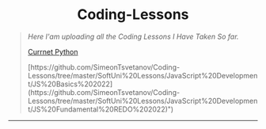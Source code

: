 <h1 align="center">Coding-Lessons</h1>

<blockquote>
  <p><i>Here I'am uploading all the Coding Lessons I Have Taken So far.</i></p>
  <p>
    <a href="https://github.com/SimeonTsvetanov/Coding-Lessons/tree/master/SoftUni%20Lessons/Python%20Development/Python%20Advanced%20January%202020/Python%20OOP/REDO2022">Currnet Python</a>
  </p>
  <p>
[https://github.com/SimeonTsvetanov/Coding-Lessons/tree/master/SoftUni%20Lessons/JavaScript%20Development/JS%20Basics%202022](https://github.com/SimeonTsvetanov/Coding-Lessons/tree/master/SoftUni%20Lessons/JavaScript%20Development/JS%20Fundamental%20REDO%202022)")
  </p>
</blockquote>
<hr>
